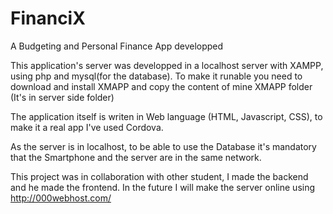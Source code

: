 # FinanciX
A Budgeting and Personal Finance App developped

This application's server was developped in a localhost server with XAMPP, using php and mysql(for the database).
To make it runable you need to download and install XMAPP and copy the content of mine XMAPP folder (It's in server side folder)

The application itself is writen in Web language (HTML, Javascript, CSS), to make it a real app I've used Cordova.

As the server is in localhost, to be able to use the Database it's mandatory that the Smartphone and the server are in the same network.


This project was in collaboration with other student, I made the backend and he made the frontend.
In the future I will make the server online using http://000webhost.com/
